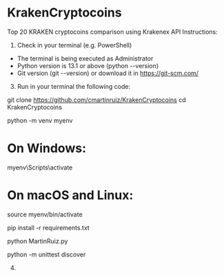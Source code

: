 # KrakenCryptocoins
Top 20 KRAKEN cryptocoins comparison using Krakenex API
Instructions:
1. Check in your terminal (e.g. PowerShell)
* The terminal is being executed as Administrator
* Python version is 13.1 or above (python --version)
* Git version (git --version) or download it in https://git-scm.com/

3. Run in your terminal the following code:

git clone https://github.com/cmartinruiz/KrakenCryptocoins
cd KrakenCryptocoins

python -m venv myenv

# On Windows:
myenv\Scripts\activate

# On macOS and Linux:
source myenv/bin/activate

pip install -r requirements.txt

python MartinRuiz.py

python -m unittest discover

4. 
